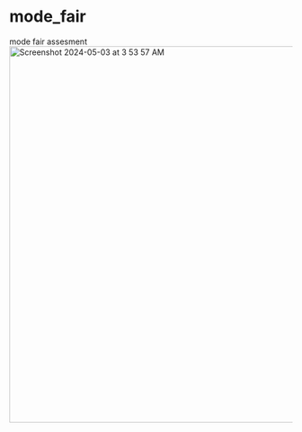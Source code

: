 # mode_fair
mode fair assesment
<img width="669" alt="Screenshot 2024-05-03 at 3 53 57 AM" src="https://github.com/DrDiban/mode_fair/assets/51023031/496756e7-a07c-43cc-afc7-9e96cb4be52a">
